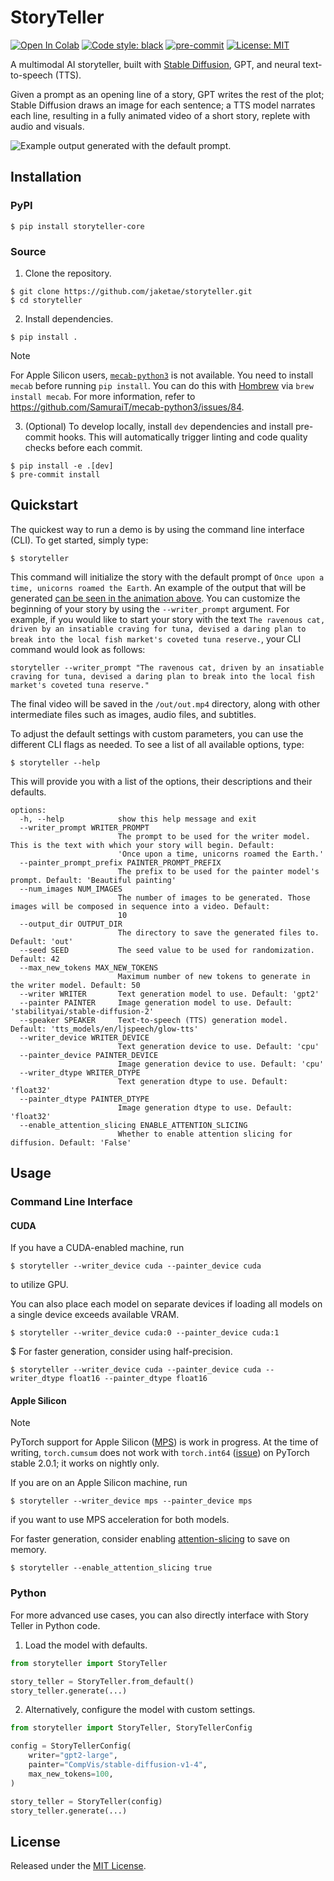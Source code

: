 # StoryTeller

[![Open In Colab](https://colab.research.google.com/assets/colab-badge.svg)](https://colab.research.google.com/drive/17C284MOUDQMxV6bRbgVRH4GXsb87iADW?usp=sharing)
[![Code style: black](https://img.shields.io/badge/code%20style-black-000000.svg)](https://github.com/psf/black)
[![pre-commit](https://img.shields.io/badge/pre--commit-enabled-green?logo=pre-commit&logoColor=white)](https://github.com/pre-commit/pre-commit)
[![License: MIT](https://img.shields.io/badge/License-MIT-yellow.svg)](https://opensource.org/licenses/MIT)

A multimodal AI storyteller, built with [Stable Diffusion](https://huggingface.co/spaces/stabilityai/stable-diffusion), GPT, and neural text-to-speech (TTS).

Given a prompt as an opening line of a story, GPT writes the rest of the plot; Stable Diffusion draws an image for each sentence; a TTS model narrates each line, resulting in a fully animated video of a short story, replete with audio and visuals.

<img id="default-output" src="https://user-images.githubusercontent.com/25360440/210071764-51ed5872-ba56-4ed0-919b-d9ce65110185.gif" alt="Example output generated with the default prompt.">

## Installation

### PyPI
```
$ pip install storyteller-core
```

### Source

1. Clone the repository.

```
$ git clone https://github.com/jaketae/storyteller.git
$ cd storyteller
```

2. Install dependencies.

```
$ pip install .
```

> [!NOTE]
> For Apple Silicon users, [`mecab-python3`](https://github.com/SamuraiT/mecab-python3) is not available. You need to install `mecab` before running `pip install`. You can do this with [Hombrew](https://www.google.com/search?client=safari&rls=en&q=homebrew&ie=UTF-8&oe=UTF-8) via `brew install mecab`. For more information, refer to https://github.com/SamuraiT/mecab-python3/issues/84.

3. (Optional) To develop locally, install `dev` dependencies and install pre-commit hooks. This will automatically trigger linting and code quality checks before each commit.

```
$ pip install -e .[dev]
$ pre-commit install
```

## Quickstart

The quickest way to run a demo is by using the command line interface (CLI). To get started, simply type:

```
$ storyteller
```

This command will initialize the story with the default prompt of `Once upon a time, unicorns roamed the Earth`. An
example of the output that will be generated [can be seen in the animation above](#default-output).
You can customize the beginning of your story by using the `--writer_prompt` argument. For example, if you would like to
start your story with the text `The ravenous cat, driven by an insatiable craving for tuna, devised a daring plan to break into the local fish market's coveted tuna reserve.`,
your CLI command would look as follows:

```
storyteller --writer_prompt "The ravenous cat, driven by an insatiable craving for tuna, devised a daring plan to break into the local fish market's coveted tuna reserve."
```

The final video will be saved in the `/out/out.mp4` directory, along with other intermediate files such as images,
audio files, and subtitles.

To adjust the default settings with custom parameters, you can use the different CLI flags as needed. To see a list of
all available options, type:

```
$ storyteller --help
```

This will provide you with a list of the options, their descriptions and their defaults.


```
options:
  -h, --help            show this help message and exit
  --writer_prompt WRITER_PROMPT
                        The prompt to be used for the writer model. This is the text with which your story will begin. Default:
                        'Once upon a time, unicorns roamed the Earth.'
  --painter_prompt_prefix PAINTER_PROMPT_PREFIX
                        The prefix to be used for the painter model's prompt. Default: 'Beautiful painting'
  --num_images NUM_IMAGES
                        The number of images to be generated. Those images will be composed in sequence into a video. Default:
                        10
  --output_dir OUTPUT_DIR
                        The directory to save the generated files to. Default: 'out'
  --seed SEED           The seed value to be used for randomization. Default: 42
  --max_new_tokens MAX_NEW_TOKENS
                        Maximum number of new tokens to generate in the writer model. Default: 50
  --writer WRITER       Text generation model to use. Default: 'gpt2'
  --painter PAINTER     Image generation model to use. Default: 'stabilityai/stable-diffusion-2'
  --speaker SPEAKER     Text-to-speech (TTS) generation model. Default: 'tts_models/en/ljspeech/glow-tts'
  --writer_device WRITER_DEVICE
                        Text generation device to use. Default: 'cpu'
  --painter_device PAINTER_DEVICE
                        Image generation device to use. Default: 'cpu'
  --writer_dtype WRITER_DTYPE
                        Text generation dtype to use. Default: 'float32'
  --painter_dtype PAINTER_DTYPE
                        Image generation dtype to use. Default: 'float32'
  --enable_attention_slicing ENABLE_ATTENTION_SLICING
                        Whether to enable attention slicing for diffusion. Default: 'False'
```

## Usage

### Command Line Interface

#### CUDA

If you have a CUDA-enabled machine, run

```
$ storyteller --writer_device cuda --painter_device cuda
```

to utilize GPU.

You can also place each model on separate devices if loading all models on a single device exceeds available VRAM.

```
$ storyteller --writer_device cuda:0 --painter_device cuda:1
```

$ For faster generation, consider using half-precision.

```
$ storyteller --writer_device cuda --painter_device cuda --writer_dtype float16 --painter_dtype float16
```

#### Apple Silicon

> [!NOTE]
> PyTorch support for Apple Silicon ([MPS](https://pytorch.org/docs/stable/notes/mps.html)) is work in progress. At the time of writing, `torch.cumsum` does not work with `torch.int64` ([issue](https://github.com/pytorch/pytorch/issues/96610)) on PyTorch stable 2.0.1; it works on nightly only.

If you are on an Apple Silicon machine, run

```
$ storyteller --writer_device mps --painter_device mps
```

if you want to use MPS acceleration for both models.

For faster generation, consider enabling [attention-slicing](https://huggingface.co/docs/diffusers/optimization/fp16#sliced-attention-for-additional-memory-savings) to save on memory.

```
$ storyteller --enable_attention_slicing true
```

### Python

For more advanced use cases, you can also directly interface with Story Teller in Python code.

1. Load the model with defaults.

```python
from storyteller import StoryTeller

story_teller = StoryTeller.from_default()
story_teller.generate(...)
```

2. Alternatively, configure the model with custom settings.

```python
from storyteller import StoryTeller, StoryTellerConfig

config = StoryTellerConfig(
    writer="gpt2-large",
    painter="CompVis/stable-diffusion-v1-4",
    max_new_tokens=100,
)

story_teller = StoryTeller(config)
story_teller.generate(...)
```

## License

Released under the [MIT License](LICENSE).

